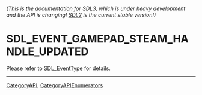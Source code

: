 ###### (This is the documentation for SDL3, which is under heavy development and the API is changing! [SDL2](https://wiki.libsdl.org/SDL2/) is the current stable version!)
# SDL_EVENT_GAMEPAD_STEAM_HANDLE_UPDATED

Please refer to [SDL_EventType](SDL_EventType) for details.

----
[CategoryAPI](CategoryAPI), [CategoryAPIEnumerators](CategoryAPIEnumerators)

